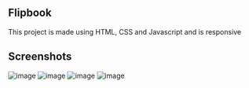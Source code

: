 ## Flipbook
This project is made using HTML, CSS and Javascript and is responsive

## Screenshots
![image](https://user-images.githubusercontent.com/81038095/157731771-3b913baf-4331-4854-b872-dfc066cc39b4.png)
![image](https://user-images.githubusercontent.com/81038095/157731834-89cb19ad-3d37-4eba-9b09-e710c72a3e29.png)
![image](https://user-images.githubusercontent.com/81038095/157731892-10fc8f9f-148a-4914-8638-d5cd04d9c13e.png)
![image](https://user-images.githubusercontent.com/81038095/157731950-81bfa7e8-7076-4f77-9029-298a6295da90.png)
